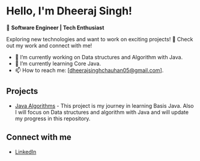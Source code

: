 # Hello, I'm Dheeraj Singh!

👋 **Software Engineer | Tech Enthusiast**

Exploring new technologies and want to work on exciting projects! 🚀 Check out my work and connect with me!

- 🔭 I’m currently working on Data structures and Algorithm with Java.
- 🌱 I’m currently learning Core Java.
- 📫 How to reach me: [dheerajsinghchauhan05@gmail.com].

## Projects

- [Java Algorithms]([link](https://github.com/Dheerajsingh11/Java)) - This project is my journey in learning Basis Java. Also I will focus on Data structures and algorithm with Java and will update my progress in this repository.

## Connect with me

- [LinkedIn](https://www.linkedin.com/in/dheeraj-singh-a4aa1a12b)
